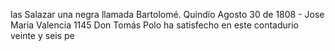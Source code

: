 las Salazar una negra llamada Bartolomé. Quindío Agosto 30 de 1808 - Jose Maria Valencia
1145 Don Tomás Polo ha satisfecho en este contadurio veinte y seis pe